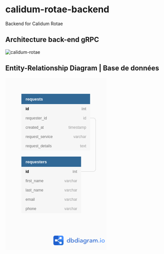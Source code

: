 # calidum-rotae-backend
Backend for Calidum Rotae

## Architecture back-end gRPC

![calidum-rotae](https://www.planttext.com/api/plantuml/png/RLFBReD033pZhx1oQJWGzN7BeKfA-f9QbORSgXwsu4P8mBQxIovL_hrcWOJ7YWDUptXsiCrA6w5CLUIOY3nBgo9GqWW2A6LAkCbq8bMwZfvHQ9orH-Jp3Fy0lKGMFxAaqlIOOPU3OwloAemXLKXjEg5pngKru4_bxWkHvLQcYM8gKr9Z4Oirq5HY8uom2ezIxdF2C9TLYl7xIwtYfOn-2TtGR51J8_QpLwHnSsTPnrejiOLXNcbsR6bjR2bdDs7Jt6tTsvZK8Kke3pyeMHhs2bx6R_Kj4i8PFoouZi03hoDWaCul_U3M9OXBZDxY7JxjTX5kwRSYRG2yYok_cmv6IXuoxWYo0iyxrzWRALEl_Lxp7UpXtBZWnc_7CUMIpS-p1IsMMCVxglHj6KptfYi7vnguK7lj2G1l7M70Tq_qshnBh8K6IWYyHGpu0NuuUlnP3ztLUtjtkoumCj4trjzev8dLmufXwcvasbqsT7xwbj7Md_cmOeJ_zNy0"calidum-rotae")

## Entity-Relationship Diagram | Base de données
![calidum-rotae-db](db-scripts/calidum-rotae-ER-diagram.png)